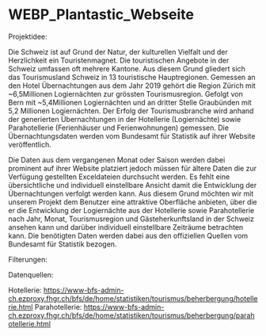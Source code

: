 # WEBP_Plantastic_Webseite

Projektidee:

Die Schweiz ist auf Grund der Natur, der kulturellen Vielfalt und der Herzlichkeit ein Touristenmagnet. Die touristischen Angebote in der Schweiz
umfassen oft mehrere Kantone. Aus diesem Grund gliedert sich das Tourismusland Schweiz in 13 touristische Hauptregionen. Gemessen an den Hotel
Übernachtungen aus dem Jahr 2019 gehört die Region Zürich mit ~6,5Millionen Logiernächten zur grössten Tourismusregion. Gefolgt von Bern
mit ~5,4Millionen Logiernächten und an dritter Stelle Graubünden mit 5,2 Millionen Logiernächten. Der Erfolg der Tourismusbranche wird anhand
der generierten Übernachtungen in der Hotellerie (Logiernächte) sowie Parahotellerie (Ferienhäuser und Ferienwohnungen) gemessen. Die Übernachtungsdaten
werden vom Bundesamt für Statistik auf ihrer Website veröffentlich.

Die Daten aus dem vergangenen Monat oder Saison werden dabei prominent auf ihrer Website platziert jedoch müssen für ältere Daten die zur Verfügung gestellten
Exceldateien durchsucht werden. Es fehlt eine übersichtliche und individuell einstellbare Ansicht damit die Entwicklung der Übernachtungen verfolgt werden kann.
Aus diesem Grund möchten wir mit unserem Projekt dem Benutzer eine attraktive Oberfläche anbieten, über die er die Entwicklung der Logiernächte aus der Hotellerie
sowie Parahotellerie nach Jahr, Monat, Tourismusregion und Gästeherkunftsland in der Schweiz ansehen kann und darüber individuell einstellbare Zeiträume betrachten
kann. Die benötigten Daten werden dabei aus den offiziellen Quellen vom Bundesamt für Statistik bezogen.  

Filterungen:

Datenquellen:

Hotellerie: https://www-bfs-admin-ch.ezproxy.fhgr.ch/bfs/de/home/statistiken/tourismus/beherbergung/hotellerie.html
Parahotellerie: https://www-bfs-admin-ch.ezproxy.fhgr.ch/bfs/de/home/statistiken/tourismus/beherbergung/parahotellerie.html
